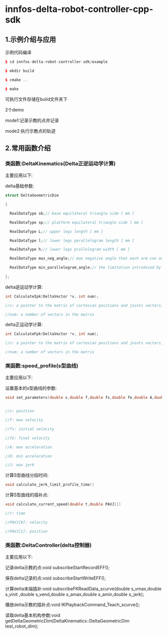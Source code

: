 # innfos-delta-robot-controller-cpp-sdk


## 1.示例介绍与应用

示例代码编译

```cpp
$ cd innfos-delta-robot-controller-sdk/example

$ mkdir build

$ cmake ..

$ make
```


可执行文件存储在build文件夹下

2个demo

mode1:记录示教的点并记录

mode2:执行示教点的轨迹


## 2.常用函数介绍
### 类函数:DeltaKinematics(Delta正逆运动学计算)
主要应用以下:

delta基础参数:

```cpp
struct DeltaGeometricDim

{

  RealDataType sb;// base equilateral triangle side [ mm ]

  RealDataType sp;// platform equilateral triangle side [ mm ]

  RealDataType L;// upper legs length [ mm ]

  RealDataType l;// lower legs parallelogram length [ mm ]

  RealDataType h;// lower legs prallelogram width [ mm ]

  RealDataType max_neg_angle;// max negative angle that each arm can achive ( knee above the fixed-base plane ) [ deg ]

  RealDataType min_parallelogram_angle;// the limitation introduced by universal joints [ deg ]
                       	
};
```
             
  delta逆运动学计算:
  
  ```cpp
  int CalculateIpk(DeltaVector *v, int num);
  
  //v: a pointer to the matrix of cartesian positions and joints vectors, which only joints are changed
  
  //num: a number of vectors in the matrix
  ```

  delta正运动学计算:
  
  ```cpp
  int CalculateFpk(DeltaVector *v, int num);
  
  //v: a pointer to the matrix of cartesian positions and joints vectors, which only cartesian positions are changed
  
  //num: a number of vectors in the matrix
  ```



### 类函数:speed_profile(s型曲线)
主要应用以下:

   设置基本的s型曲线的参数:
   
   ```cpp
   void set_parameters(double s,double f,double fs,double fe,double A,double D,double J)


   //s: position

   //f: max velocity

   //fs: initial velocity

   //fe: final velocity

   //A: max acceleration

   //D: min acceleration

   //J: max jerk
   
   ```

   计算S型曲线分段时间:
   
   ```cpp
   void calculate_jerk_limit_profile_time()
   ```

   计算S型曲线的插补点:
   
   ```cpp
   void calculate_current_speed(double t,double PAVJ[])

   //t: time

   //PAVJ[0]: velocity

   //PAVJ[1]: position
   ```




### 类函数:DeltaController(delta控制器)

主要应用以下:

   记录delta示教的点:void subscribeStartRecordEFF();

   保存delta记录的点:void subscribeStartWriteEFF();

   计算delta末端插补:void subscribeFKReadData_scurve(double s_vmax,double s_vinit ,double s_vend,double s_amax,double s_amin,double s_jerk);

   播放delta示教的插补点:void IKPlaybackCommand_Teach_scurve();

   读取delta基本机构参数:void getDeltaGeometricDim(DeltaKinematics<double>::DeltaGeometricDim test_robot_dim);






